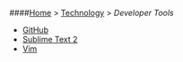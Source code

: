 ####[Home](README.md) > [Technology](technology/technology.md) > _Developer Tools_

- [GitHub](technology/developer-tools/github.md)
- [Sublime Text 2](technology/developer-tools/sublime-text-2.md)
- [Vim](technology/developer-tools/vim.md)
